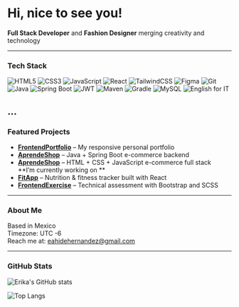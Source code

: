 # Hi, nice to see you!

 **Full Stack Developer** and **Fashion Designer** merging creativity and technology  

---

### Tech Stack
![HTML5](https://img.shields.io/badge/HTML5-E34F26?style=for-the-badge&logo=html5&logoColor=white)
![CSS3](https://img.shields.io/badge/CSS3-1572B6?style=for-the-badge&logo=css3&logoColor=white)
![JavaScript](https://img.shields.io/badge/JavaScript-F7DF1E?style=for-the-badge&logo=javascript&logoColor=black)
![React](https://img.shields.io/badge/React-20232A?style=for-the-badge&logo=react&logoColor=61DAFB)
![TailwindCSS](https://img.shields.io/badge/Tailwind_CSS-38B2AC?style=for-the-badge&logo=tailwind-css&logoColor=white)
![Figma](https://img.shields.io/badge/Figma-F24E1E?style=for-the-badge&logo=figma&logoColor=white)
![Git](https://img.shields.io/badge/Git-F05032?style=for-the-badge&logo=git&logoColor=white)
![Java](https://img.shields.io/badge/Java-007396?style=for-the-badge&logo=openjdk&logoColor=white)
![Spring Boot](https://img.shields.io/badge/Spring%20Boot-6DB33F?style=for-the-badge&logo=springboot&logoColor=white)
![JWT](https://img.shields.io/badge/JWT-000000?style=for-the-badge&logo=jsonwebtokens&logoColor=white)
![Maven](https://img.shields.io/badge/Maven-C71A36?style=for-the-badge&logo=apachemaven&logoColor=white)
![Gradle](https://img.shields.io/badge/Gradle-02303A?style=for-the-badge&logo=gradle&logoColor=white)
![MySQL](https://img.shields.io/badge/MySQL-4479A1?style=for-the-badge&logo=mysql&logoColor=white)
![English for IT](https://img.shields.io/badge/English%20for%20IT-1E90FF?style=for-the-badge&logo=readthedocs&logoColor=white)

...
---

###  Featured Projects
-  [**FrontendPortfolio**](https://github.com/Erikaahide/FrontendPortfolio) – My responsive personal portfolio  
-  [**AprendeShop**](https://github.com/RubiPortuguez/AprendeShop-Backend/tree/develop) – Java + Spring Boot e-commerce backend  
-  [**AprendeShop**](https://github.com/RubiPortuguez/Aprende-Shop/tree/develop) – HTML + CSS + JavaScript e-commerce full stack  
**I’m currently working on **  
-  [**FitApp**](https://github.com/Erikaahide/FitApp) – Nutrition & fitness tracker built with React  
-  [**FrontendExercise**]([https://github.com/Erikaahide/FitApp](https://github.com/Erikaahide/Odoo)) – Technical assessment with Bootstrap and SCSS  


---

### About Me
Based in Mexico  
Timezone: UTC -6  
Reach me at: [eahidehernandez@gmail.com](mailto:eahidehernandez@gmail.com)  

---

### GitHub Stats
![Erika's GitHub stats](https://github-readme-stats.vercel.app/api?username=Erikaahide&show_icons=true&theme=radical)

![Top Langs](https://github-readme-stats.vercel.app/api/top-langs/?username=Erikaahide&layout=compact&theme=radical)


